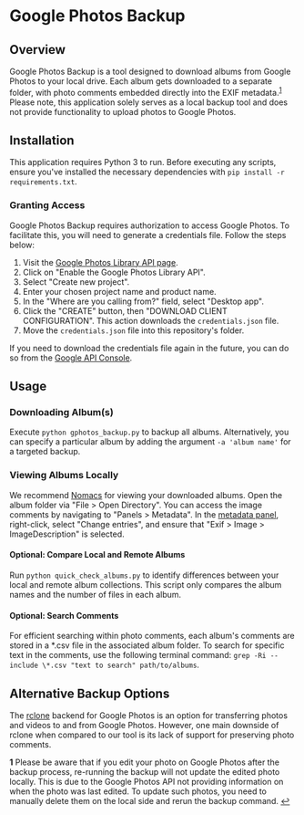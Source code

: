 # Google Photos Backup

## Overview

Google Photos Backup is a tool designed to download albums from Google Photos to your local drive. Each album gets downloaded to a separate folder, with photo comments embedded directly into the EXIF metadata.<sup id="a1">[1](#f1)</sup> Please note, this application solely serves as a local backup tool and does not provide functionality to upload photos to Google Photos.

## Installation

This application requires Python 3 to run. Before executing any scripts, ensure you've installed the necessary dependencies with ```pip install -r requirements.txt```.

### Granting Access

Google Photos Backup requires authorization to access Google Photos. To facilitate this, you will need to generate a credentials file. Follow the steps below:

1. Visit the [Google Photos Library API page](https://developers.google.com/photos/library/guides/get-started).
2. Click on "Enable the Google Photos Library API".
3. Select "Create new project".
4. Enter your chosen project name and product name.
5. In the "Where are you calling from?" field, select "Desktop app".
6. Click the "CREATE" button, then "DOWNLOAD CLIENT CONFIGURATION". This action downloads the `credentials.json` file.
7. Move the `credentials.json` file into this repository's folder.

If you need to download the credentials file again in the future, you can do so from the [Google API Console](https://console.developers.google.com/apis/credentials).

## Usage

### Downloading Album(s)

Execute ```python gphotos_backup.py``` to backup all albums. Alternatively, you can specify a particular album by adding the argument ```-a 'album name'``` for a targeted backup.

### Viewing Albums Locally

We recommend [Nomacs](https://nomacs.org) for viewing your downloaded albums. Open the album folder via "File > Open Directory". You can access the image comments by navigating to "Panels > Metadata". In the [metadata panel](https://nomacs.org/metadata-hud), right-click, select "Change entries", and ensure that "Exif > Image > ImageDescription" is selected.

#### Optional: Compare Local and Remote Albums

Run ```python quick_check_albums.py``` to identify differences between your local and remote album collections. This script only compares the album names and the number of files in each album.

#### Optional: Search Comments

For efficient searching within photo comments, each album's comments are stored in a *.csv file in the associated album folder. To search for specific text in the comments, use the following terminal command: ```grep -Ri --include \*.csv "text to search" path/to/albums```.

## Alternative Backup Options

The [rclone](https://rclone.org/googlephotos/) backend for Google Photos is an option for transferring photos and videos to and from Google Photos. However, one main downside of rclone when compared to our tool is its lack of support for preserving photo comments.

<b id="f1">1</b> Please be aware that if you edit your photo on Google Photos after the backup process, re-running the backup will not update the edited photo locally. This is due to the Google Photos API not providing information on when the photo was last edited. To update such photos, you need to manually delete them on the local side and rerun the backup command. [↩](#a1)
